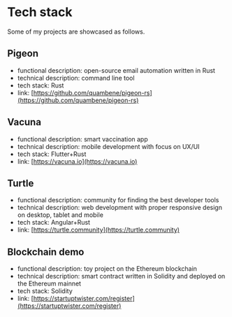 # Tech stack

Some of my projects are showcased as follows.

## Pigeon

- functional description: open-source email automation written in Rust
- technical description: command line tool
- tech stack: Rust
- link: [https://github.com/quambene/pigeon-rs](https://github.com/quambene/pigeon-rs)

## Vacuna

- functional description: smart vaccination app
- technical description: mobile development with focus on UX/UI
- tech stack: Flutter+Rust
- link: [https://vacuna.io](https://vacuna.io)

## Turtle

- functional description: community for finding the best developer tools
- technical description: web development with proper responsive design on desktop, tablet and mobile
- tech stack: Angular+Rust
- link: [https://turtle.community](https://turtle.community)

## Blockchain demo

- functional description: toy project on the Ethereum blockchain
- technical description: smart contract written in Solidity and deployed on the Ethereum mainnet
- tech stack: Solidity
- link: [https://startuptwister.com/register](https://startuptwister.com/register)
